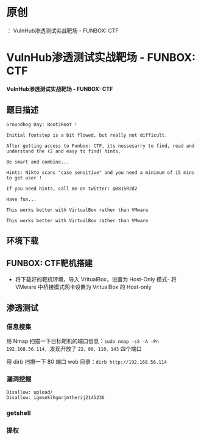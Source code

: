 # 原创
：  VulnHub渗透测试实战靶场 - FUNBOX: CTF

# VulnHub渗透测试实战靶场 - FUNBOX: CTF

#### VulnHub渗透测试实战靶场 - FUNBOX: CTF

## 题目描述

```
Groundhog Day: Boot2Root !

Initial footstep is a bit flowed, but really not difficult.

After getting access to Funbox: CTF, its nessesarry to find, read and understand the (2 and easy to find) hints.

Be smart and combine...

Hints: Nikto scans "case sensitive" and you need a minimum of 15 mins to get user !

If you need hints, call me on twitter: @0815R2d2

Have fun...

This works better with VirtualBox rather than VMware

This works better with VirtualBox rather than VMware

```

## 环境下载

> 



## FUNBOX: CTF靶机搭建

> 

- 将下载好的靶机环境，导入 VritualBox，设置为 Host-Only 模式- 将 VMware 中桥接模式网卡设置为 VritualBox 的 Host-only


> 



## 渗透测试

### 信息搜集

> 
用 Nmap 扫描一下目标靶机的端口信息：`sudo nmap -sS -A -Pn 192.168.56.114`，发现开放了 `22、80、110、143` 四个端口


> 
用 dirb 扫描一下 80 端口 web 目录：`dirb http://192.168.56.114`


### 漏洞挖掘

> 



```
Disallow: upload/
Disallow: igmseklhgmrjmtherij2145236

```

> 



### getshell

> 



### 提权

> 



> 



> 



> 



> 


